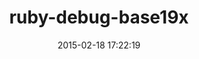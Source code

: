 ---
layout: post
title:  "ruby-debug-base19x"
repo:   "JetBrains/ruby-debug-base19"
date:   2015-02-18 17:22:19
gemurl: https://github.com/JetBrains/ruby-debug-base19
---